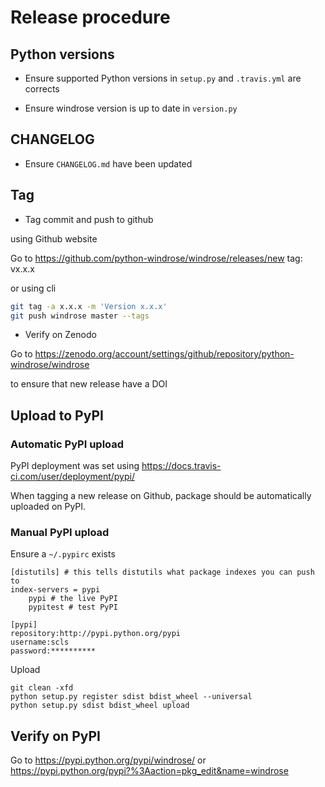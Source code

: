 # Release procedure

## Python versions

* Ensure supported Python versions in `setup.py` and `.travis.yml` are corrects 

* Ensure windrose version is up to date in `version.py`

## CHANGELOG

* Ensure `CHANGELOG.md` have been updated

## Tag

* Tag commit and push to github

using Github website

Go to https://github.com/python-windrose/windrose/releases/new
tag: vx.x.x

or using cli

```bash
git tag -a x.x.x -m 'Version x.x.x'
git push windrose master --tags
```

* Verify on Zenodo

Go to https://zenodo.org/account/settings/github/repository/python-windrose/windrose

to ensure that new release have a DOI

## Upload to PyPI

### Automatic PyPI upload

PyPI deployment was set using https://docs.travis-ci.com/user/deployment/pypi/

When tagging a new release on Github, package should be automatically uploaded on PyPI.

### Manual PyPI upload

Ensure a `~/.pypirc` exists

```
[distutils] # this tells distutils what package indexes you can push to
index-servers = pypi
    pypi # the live PyPI
    pypitest # test PyPI

[pypi]
repository:http://pypi.python.org/pypi
username:scls
password:**********
```

Upload

```
git clean -xfd
python setup.py register sdist bdist_wheel --universal
python setup.py sdist bdist_wheel upload
```

## Verify on PyPI

Go to https://pypi.python.org/pypi/windrose/
or https://pypi.python.org/pypi?%3Aaction=pkg_edit&name=windrose
